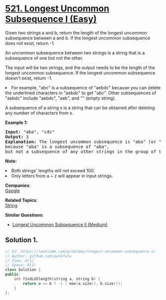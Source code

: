 # [521. Longest Uncommon Subsequence I  (Easy)](https://leetcode.com/problems/longest-uncommon-subsequence-i/)

<p>
Given two strings a and b, return the length of the longest uncommon subsequence between a and b. If the longest uncommon subsequence does not exist, return -1.
</p>

<p>An uncommon subsequence between two strings is a string that is a subsequence of one but not the other.</p>

<p>
The input will be two strings, and the output needs to be the length of the longest uncommon subsequence. If the longest uncommon subsequence doesn't exist, return -1.
</p>

<il>
<li>For example, "abc" is a subsequence of "aebdc" because you can delete the underlined characters in "aebdc" to get "abc". Other subsequences of "aebdc" include "aebdc", "aeb", and "" (empty string).</li>
</il>

<p>A subsequence of a string s is a string that can be obtained after deleting any number of characters from s.</p>
<p><b>Example 1:</b><br>
</p><pre><b>Input:</b> "aba", "cdc"
<b>Output:</b> 3
<b>Explanation:</b> The longest uncommon subsequence is "aba" (or "cdc"), <br>because "aba" is a subsequence of "aba", <br>but not a subsequence of any other strings in the group of two strings. 
</pre>
<p></p>

<p><b>Note:</b>
</p>
<il>
<li>Both strings' lengths will not exceed 100.</li>
<li>Only letters from a ~ z will appear in input strings. </li>
</il>
<p></p>

**Companies**:  
[Google](https://leetcode.com/company/google)

**Related Topics**:  
[String](https://leetcode.com/tag/string/)

**Similar Questions**:
* [Longest Uncommon Subsequence II (Medium)](https://leetcode.com/problems/longest-uncommon-subsequence-ii/)

## Solution 1.

```cpp
// OJ: https://leetcode.com/problems/longest-uncommon-subsequence-i/
// Author: github.com/punkfulw
// Time: O(1)
// Space: O(1)
class Solution {
public:
    int findLUSlength(string a, string b) {
        return a == b ? -1 : max(a.size(), b.size());
    }
};
```
